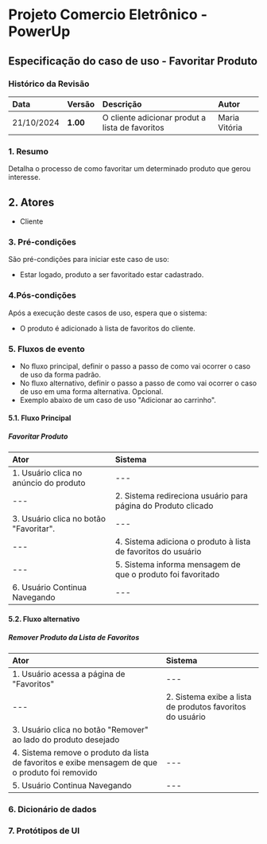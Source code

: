 # Projeto Comercio Eletrônico - PowerUp

## Especificação do caso de uso - Favoritar Produto

### Histórico da Revisão
|  Data  | Versão | Descrição | Autor |
|:-------|:-------|:----------|:------|
| 21/10/2024 | **1.00** | O cliente adicionar produt a lista de favoritos | Maria Vitória |


### 1. Resumo 
Detalha o processo de como favoritar um determinado produto que gerou interesse.

## 2. Atores
- Cliente

### 3. Pré-condições
São pré-condições para iniciar este caso de uso:
- Estar logado, produto a ser favoritado estar cadastrado.

### 4.Pós-condições
Após a execução deste casos de uso, espera que o sistema:
-  O produto é adicionado à lista de favoritos do cliente. 

### 5. Fluxos de evento
- No fluxo principal, definir o passo a passo de como vai ocorrer o caso de uso da forma padrão.
- No fluxo alternativo, definir o passo a passo de como vai ocorrer o caso de uso em uma forma alternativa. Opcional.
- Exemplo abaixo de um caso de uso "Adicionar ao carrinho".

#### 5.1. Fluxo Principal
##### Favoritar Produto

|  Ator  | Sistema |
|:-------|:------- |
| 1. Usuário clica no anúncio do produto | --- |
| --- | 2. Sistema redireciona usuário para página do Produto clicado |
| 3. Usuário clica no botão "Favoritar". | --- |
| --- | 4. Sistema adiciona o produto à lista de favoritos do usuário |
| --- | 5. Sistema informa mensagem de que o produto foi favoritado |
| 6. Usuário Continua Navegando | --- |

#### 5.2. Fluxo alternativo
##### Remover Produto da Lista de Favoritos

|  Ator  | Sistema |
|:-------|:------- |
| 1. Usuário acessa a página de "Favoritos" | --- |
| --- |	2. Sistema exibe a lista de produtos favoritos do usuário |
| 3. Usuário clica no botão "Remover" ao lado do produto desejado|
| 4. Sistema remove o produto da lista de favoritos e exibe mensagem de que o produto foi removido| --- |
| 5. Usuário Continua Navegando | --- |


### 6. Dicionário de dados

### 7. Protótipos de UI
